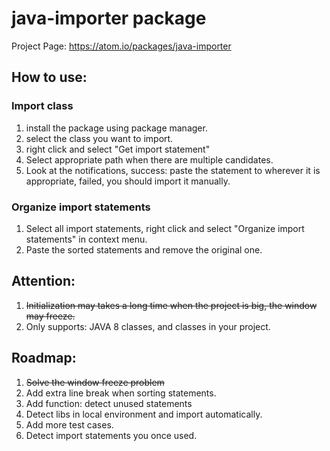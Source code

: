 # java-importer package
Project Page: https://atom.io/packages/java-importer

## How to use:
### Import class
1. install the package using package manager.
2. select the class you want to import.
3. right click and select "Get import statement"
  1. Select appropriate path when there are multiple candidates.
4. Look at the notifications, success: paste the statement to wherever it is appropriate, failed, you should import it manually.

### Organize import statements
1. Select all import statements, right click and select "Organize import statements" in context menu.
2. Paste the sorted statements and remove the original one.

## Attention:
1. ~~Initialization may takes a long time when the project is big, the window may freeze.~~
2. Only supports: JAVA 8 classes, and classes in your project.

## Roadmap:
1. ~~Solve the window freeze problem~~
2. Add extra line break when sorting statements.
3. Add function: detect unused statements
4. Detect libs in local environment and import automatically.
5. Add more test cases.
6. Detect import statements you once used.
